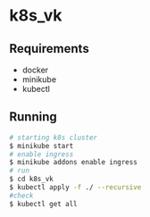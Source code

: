 # k8s_vk
## Requirements
* docker
* minikube
* kubectl
## Running
```bash
# starting k8s cluster
$ minikube start
# enable ingress
$ minikube addons enable ingress
# run 
$ cd k8s_vk
$ kubectl apply -f ./ --recursive
#check
$ kubectl get all
```

